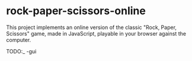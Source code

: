 # rock-paper-scissors-online
This project implements an online version of the classic "Rock, Paper, Scissors" game, made in JavaScript, playable in your browser against the computer. 
    
TODO:_
-gui